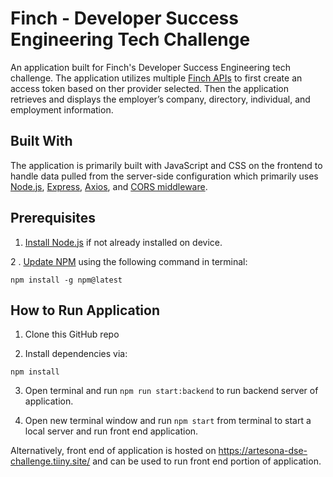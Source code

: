# Finch - Developer Success Engineering Tech Challenge

An application built for Finch's Developer Success Engineering tech challenge. The application utilizes multiple [Finch APIs](https://developer.tryfinch.com/api-reference/sandbox/create-sandbox-connection) to first create an access token based on ther provider selected. Then the application retrieves and displays the employer’s company, directory, individual, and employment information. 

## Built With
The application is primarily built with JavaScript and CSS on the frontend to handle data pulled from the server-side configuration which primarily uses [Node.js](https://nodejs.org/en/learn/getting-started/introduction-to-nodejs), [Express](https://expressjs.com/), [Axios](https://axios-http.com/), and [CORS middleware](https://github.com/expressjs/cors#readme). 


## Prerequisites

1. [Install Node.js](https://nodejs.org/en/download/current) if not already installed on device. 


2 . [Update NPM](https://docs.npmjs.com/try-the-latest-stable-version-of-npm) using the following command in terminal:
```
npm install -g npm@latest
```

## How to Run Application

1. Clone this GitHub repo

2. Install dependencies via:

```
npm install
```

3. Open terminal and run ``` npm run start:backend ``` to run backend server of application. 

4. Open new terminal window and run ``` npm start ``` from terminal to start a local server and run front end application. 

Alternatively, front end of application is hosted on https://artesona-dse-challenge.tiiny.site/ and can be used to run front end portion of application. 




